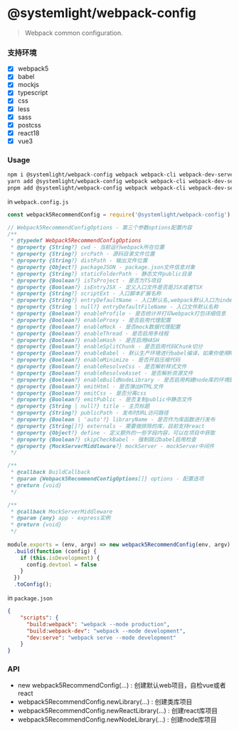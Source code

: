 # @systemlight/webpack-config

> Webpack common configuration.

### 支持环境

- [x] webpack5
- [x] babel
- [x] mockjs
- [x] typescript
- [x] css
- [x] less
- [x] sass
- [x] postcss
- [x] react18
- [x] vue3 

### Usage

```bash
npm i @systemlight/webpack-config webpack webpack-cli webpack-dev-server webpackbar html-webpack-plugin -D
yarn add @systemlight/webpack-config webpack webpack-cli webpack-dev-server webpackbar html-webpack-plugin -D
pnpm add @systemlight/webpack-config webpack webpack-cli webpack-dev-server webpackbar html-webpack-plugin -D
```

in `webpack.config.js`

```js
const webpack5RecommendConfig = require('@systemlight/webpack-config')

// Webpack5RecommendConfigOptions - 第三个参数options配置内容
/**
 * @typedef Webpack5RecommendConfigOptions
 * @property {String?} cwd - 当前运行webpack所在位置
 * @property {String?} srcPath - 源码目录文件位置
 * @property {String?} distPath - 输出文件位置
 * @property {Object?} packageJSON - package.json文件信息对象
 * @property {String?} staticFolderPath - 静态文件public目录
 * @property {Boolean?} isTsProject - 是否为TS项目
 * @property {Boolean?} isEntryJSX - 定义入口文件是否是JSX或者TSX
 * @property {String?} scriptExt - 入口脚本扩展名称
 * @property {String?} entryDefaultName - 入口默认名,webpack默认入口为index.js，输出为main.js
 * @property {String | null?} entryDefaultFileName - 入口文件默认名称
 * @property {Boolean?} enableProfile - 是否统计并打印webpack打包详细信息
 * @property {Boolean?} enableProxy - 是否启用代理配置
 * @property {Boolean?} enableMock - 是否mock数据代理配置
 * @property {Boolean?} enableThread - 是否启用多线程
 * @property {Boolean?} enableHash - 是否启用HASH
 * @property {Boolean?} enableSplitChunk - 是否启用代码Chunk切分
 * @property {Boolean?} enableBabel - 默认生产环境进行babel编译，如果你使用React JSX那么需要永久启用并添加@babel/preset-react
 * @property {Boolean?} enableMinimize - 是否开启压缩代码
 * @property {Boolean?} enableResolveCss - 是否解析样式文件
 * @property {Boolean?} enableResolveAsset - 是否解析资源文件
 * @property {Boolean?} enableBuildNodeLibrary - 是否启用构建node库的环境配置
 * @property {Boolean?} emitHtml - 是否弹出HTML文件
 * @property {Boolean?} emitCss - 是否分离css
 * @property {Boolean?} emitPublic - 是否复制public中静态文件
 * @property {String | null?} title - 主页标题
 * @property {String?} publicPath - 发布时URL访问路径
 * @property {Boolean | 'auto'?} libraryName - 是否作为库函数进行发布
 * @property {String[]?} externals - 需要做排除的库，目前支持react
 * @property {Object?} define - 定义额外的一些字段内容，可以在项目中获取
 * @property {Boolean?} skipCheckBabel - 强制跳过babel启用检查
 * @property {MockServerMiddleware?} mockServer - mockServer中间件
 */

/**
 * @callback BuildCallback
 * @param {Webpack5RecommendConfigOptions[]} options - 配置选项
 * @return {void}
 */

/**
 * @callback MockServerMiddleware
 * @param {any} app - express实例
 * @return {void}
 */
 
module.exports = (env, argv) => new webpack5RecommendConfig(env, argv)
  .build(function (config) {
    if (this.isDevelopment) {
      config.devtool = false
    }
  })
  .toConfig();
```

in `package.json`

```json
{
    "scripts": {
      "build:webpack": "webpack --mode production",
      "build:webpack-dev": "webpack --mode development",
      "dev:serve": "webpack serve --mode development"
    }
}
```

### API

- new webpack5RecommendConfig(...) : 创建默认web项目，自检vue或者react
- webpack5RecommendConfig.newLibrary(...) : 创建类库项目
- webpack5RecommendConfig.newReactLibrary(...) : 创建react库项目
- webpack5RecommendConfig.newNodeLibrary(...) : 创建node库项目

